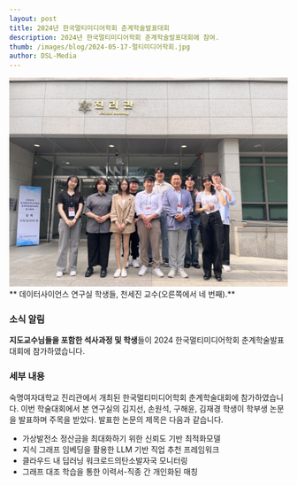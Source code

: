 ```yaml
---
layout: post 
title: 2024년 한국멀티미디어학회 춘계학술발표대회
description: 2024년 한국멀티미디어학회 춘계학술발표대회에 참여.
thumb: /images/blog/2024-05-17-멀티미디어학회.jpg
author: DSL-Media
---
```

![멀티미디어](/images/blog/2024-05-17-멀티미디어학회.jpg)  
** 데이터사이언스 연구실 학생들, 천세진 교수(오른쪽에서 네 번째).**

### 소식 알림

**지도교수님들을 포함한 석사과정 및 학생**들이 2024 한국멀티미디어학회 춘계학술발표대회에 참가하였습니다.

### 세부 내용


숙명여자대학교 진리관에서 개최된 한국멀티미디어학회 춘계학술대회에 참가하였습니다. 이번 학술대회에서 본 연구실의 김지선, 손원석, 구해윤, 김재경 학생이 학부생 논문을 발표하며 주목을 받았다.
발표한 논문의 제목은 다음과 같습니다.
- 가상발전소 정산금을 최대화하기 위한 신뢰도 기반 최적화모델
- 지식 그래프 임베딩을 활용한 LLM 기반 직업 추천 프레임워크
- 클라우드 내 딥러닝 워크로드의탄소발자국 모니터링
- 그래프 대조 학습을 통한 이력서-직종 간 개인화된 매칭

